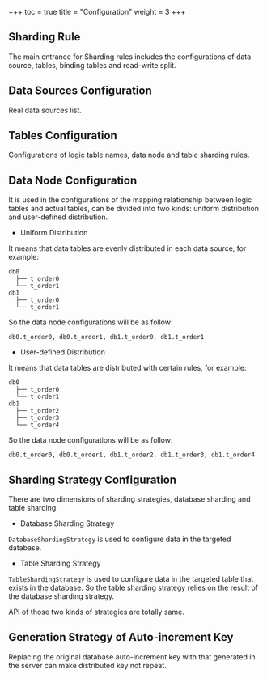 +++
toc = true
title = "Configuration"
weight = 3
+++

## Sharding Rule

The main entrance for Sharding rules includes the configurations of data source, tables, binding tables and read-write split.

## Data Sources Configuration

Real data sources list.

## Tables Configuration

Configurations of logic table names, data node and table sharding rules.

## Data Node Configuration

It is used in the configurations of the mapping relationship between logic tables and actual tables, can be divided into two kinds: uniform distribution and user-defined distribution.

- Uniform Distribution

It means that data tables are evenly distributed in each data source, for example: 

```
db0
  ├── t_order0 
  └── t_order1 
db1
  ├── t_order0 
  └── t_order1
```

So the data node configurations will be as follow:

```
db0.t_order0, db0.t_order1, db1.t_order0, db1.t_order1
```

- User-defined Distribution

It means that data tables are distributed with certain rules, for example:

```
db0
  ├── t_order0 
  └── t_order1 
db1
  ├── t_order2
  ├── t_order3
  └── t_order4
```

So the data node configurations will be as follow:

```
db0.t_order0, db0.t_order1, db1.t_order2, db1.t_order3, db1.t_order4
```

## Sharding Strategy Configuration

There are two dimensions of sharding strategies, database sharding and table sharding.

- Database Sharding Strategy

`DatabaseShardingStrategy` is used to configure data in the targeted database.

- Table Sharding Strategy

`TableShardingStrategy` is used to configure data in the targeted table that exists in the database. 
So the table sharding strategy relies on the result of the database sharding strategy.

API of those two kinds of strategies are totally same.

## Generation Strategy of Auto-increment Key

Replacing the original database auto-increment key with that generated in the server can make distributed key not repeat.